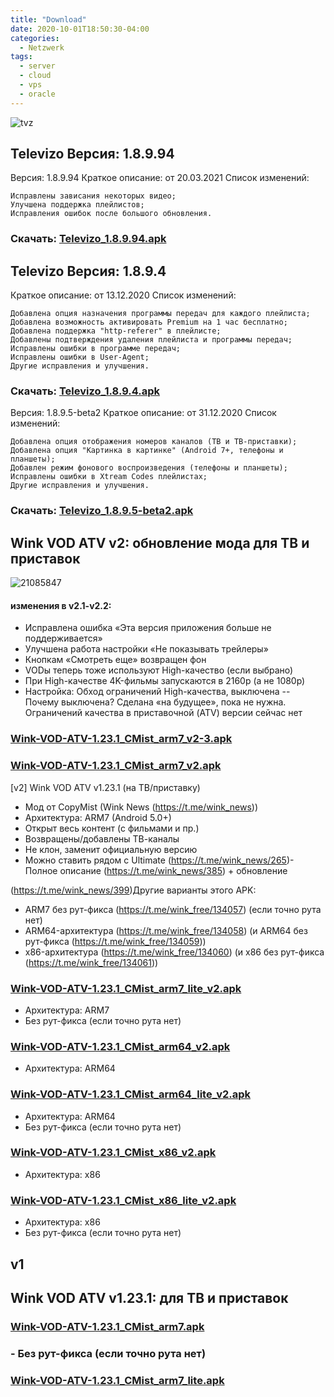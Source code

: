 ```yaml
---
title: "Download"
date: 2020-10-01T18:50:30-04:00
categories:
  - Netzwerk
tags:
  - server
  - cloud
  - vps
  - oracle
---
```

![tvz](https://user-images.githubusercontent.com/24189833/103466928-fd25db00-4d49-11eb-8af6-8b9c007851bb.png)
## Televizo Версия: 1.8.9.94

Версия: 1.8.9.94
Краткое описание: от 20.03.2021
Список изменений:

    Исправлены зависания некоторых видео;
    Улучшена поддержка плейлистов;
    Исправления ошибок после большого обновления.
    
### Скачать: [Televizo_1.8.9.94.apk](https://github.com/sybdata/blog/raw/master/docs/Televizo_1.8.9.94.apk)

## Televizo Версия: 1.8.9.4


Краткое описание: от 13.12.2020
Список изменений:

    Добавлена опция назначения программы передач для каждого плейлиста;
    Добавлена возможность активировать Premium на 1 час бесплатно;
    Добавлена поддержка "http-referer" в плейлисте;
    Добавлены подтверждения удаления плейлиста и программы передач;
    Исправлены ошибки в программе передач;
    Исправлены ошибки в User-Agent;
    Другие исправления и улучшения.


### Скачать: [Televizo_1.8.9.4.apk](https://github.com/sybdata/blog/raw/master/docs/Televizo_1.8.9.4.apk)

Версия: 1.8.9.5-beta2
Краткое описание: от 31.12.2020
Список изменений:

    Добавлена опция отображения номеров каналов (ТВ и ТВ-приставки);
    Добавлена опция "Картинка в картинке" (Android 7+, телефоны и планшеты);
    Добавлен режим фонового воспроизведения (телефоны и планшеты);
    Исправлены ошибки в Xtream Codes плейлистах;
    Другие исправления и улучшения.
### Скачать: [Televizo_1.8.9.5-beta2.apk](https://github.com/sybdata/blog/raw/master/docs/Televizo_1.8.9.5-beta2.apk)

## Wink VOD ATV v2: обновление мода для ТВ и приставок
![21085847](https://user-images.githubusercontent.com/24189833/103135433-9d2f9480-46b8-11eb-8a95-fd2d360453ad.png)

#### изменения в v2.1-v2.2:
- Исправлена ошибка «Эта версия приложения больше не поддерживается»
- Улучшена работа настройки «Не показывать трейлеры»
- Кнопкам «Смотреть еще» возвращен фон
- VODы теперь тоже используют High-качество (если выбрано)
- При High-качестве 4K-фильмы запускаются в 2160p (а не 1080p)
- Настройка: Обход ограничений High-качества, выключена
-- Почему выключена? Сделана «на будущее», пока не нужна. Ограничений качества в приставочной (ATV) версии сейчас нет

### [Wink-VOD-ATV-1.23.1_CMist_arm7_v2-3.apk](https://github.com/sybdata/blog/raw/master/docs/Wink-VOD-ATV-1.23.1_CMist_arm7_lite_v2-3.apk)


### [Wink-VOD-ATV-1.23.1_CMist_arm7_v2.apk](https://github.com/sybdata/blog/blob/master/docs/Wink-VOD-ATV-1.23.1_CMist_arm7_v2.apk?raw=true)

[v2] Wink VOD ATV v1.23.1 (на ТВ/приставку)

- Мод от CopyMist (Wink News (https://t.me/wink_news))
- Архитектура: ARM7 (Android 5.0+)
- Открыт весь контент (с фильмами и пр.)
- Возвращены/добавлены ТВ-каналы
- Не клон, заменит официальную версию
- Можно ставить рядом с Ultimate
 (https://t.me/wink_news/265)- Полное описание (https://t.me/wink_news/385) + обновление

 (https://t.me/wink_news/399)Другие варианты этого APK:
- ARM7 без рут-фикса (https://t.me/wink_free/134057) (если точно рута нет)
- ARM64-архитектура (https://t.me/wink_free/134058) (и ARM64 без рут-фикса (https://t.me/wink_free/134059))
- x86-архитектура (https://t.me/wink_free/134060) (и x86 без рут-фикса (https://t.me/wink_free/134061))


### [Wink-VOD-ATV-1.23.1_CMist_arm7_lite_v2.apk](https://github.com/sybdata/blog/blob/master/docs/Wink-VOD-ATV-1.23.1_CMist_arm7_lite_v2.apk?raw=true)
- Архитектура: ARM7
- Без рут-фикса (если точно рута нет)

### [Wink-VOD-ATV-1.23.1_CMist_arm64_v2.apk](https://github.com/sybdata/blog/blob/master/docs/Wink-VOD-ATV-1.23.1_CMist_arm64_v2.apk?raw=true)
- Архитектура: ARM64

### [Wink-VOD-ATV-1.23.1_CMist_arm64_lite_v2.apk](https://github.com/sybdata/blog/blob/master/docs/Wink-VOD-ATV-1.23.1_CMist_arm64_lite_v2.apk?raw=true)
- Архитектура: ARM64
- Без рут-фикса (если точно рута нет)

### [Wink-VOD-ATV-1.23.1_CMist_x86_v2.apk](https://github.com/sybdata/blog/blob/master/docs/Wink-VOD-ATV-1.23.1_CMist_x86_v2.apk?raw=true)
- Архитектура: x86


### [Wink-VOD-ATV-1.23.1_CMist_x86_lite_v2.apk](https://github.com/sybdata/blog/blob/master/docs/Wink-VOD-ATV-1.23.1_CMist_x86_lite_v2.apk?raw=true)
- Архитектура: x86
- Без рут-фикса (если точно рута нет)




## v1
## Wink VOD ATV v1.23.1: для ТВ и приставок 

### [Wink-VOD-ATV-1.23.1_CMist_arm7.apk](https://github.com/sybdata/blog/blob/master/Wink-VOD-ATV-1.23.1_CMist_arm7.apk?raw=true)

### - Без рут-фикса (если точно рута нет)
### [Wink-VOD-ATV-1.23.1_CMist_arm7_lite.apk](https://github.com/sybdata/blog/blob/master/Wink-VOD-ATV-1.23.1_CMist_arm7_lite.apk?raw=true)


